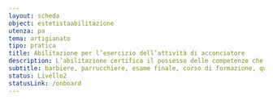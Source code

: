 ```yaml
---
layout: scheda
object: estetistaabilitazione
utenza: pa
tema: artigianato
tipo: pratica
title: Abilitazione per l’esercizio dell’attività di acconciatore
description: L’abilitazione certifica il possesso delle competenze che costituiscono lo standard professionale nazionale
subtitle: barbiere, parrucchiere, esame finale, corso di formazione, qualifica, attestato
status: Livello2
statusLink: /onboard
---
```

